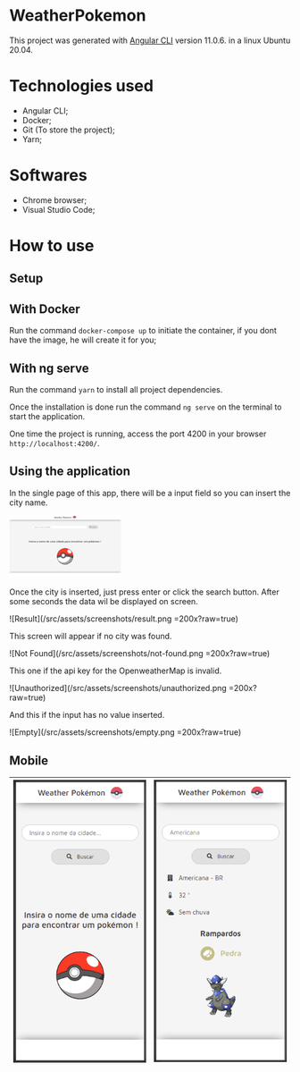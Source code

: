 # WeatherPokemon

This project was generated with [Angular CLI](https://github.com/angular/angular-cli) version 11.0.6. in a linux Ubuntu 20.04.

# Technologies used

* Angular CLI;
* Docker;
* Git (To store the project);
* Yarn;

# Softwares

* Chrome browser;
* Visual Studio Code;

# How to use


## Setup


## With Docker

Run the command `docker-compose up` to initiate the container, if you dont have the image, he will create it for you;


## With ng serve

Run the command `yarn` to install all project dependencies.

Once the installation is done run the command `ng serve` on the terminal to start the application.

One time the project is running, access the port 4200 in your browser `http://localhost:4200/`.


## Using the application

In the single page of this app, there will be a input field so you can insert the city name.

<img src="/src/assets/screenshots/main.png" alt="Main" width="200" height="auto">

Once the city is inserted, just press enter or click the search button. After some seconds the data wil be displayed on screen.

![Result](/src/assets/screenshots/result.png =200x?raw=true)

This screen will appear if no city was found.

![Not Found](/src/assets/screenshots/not-found.png =200x?raw=true)

This one if the api key for the OpenweatherMap is invalid.

![Unauthorized](/src/assets/screenshots/unauthorized.png =200x?raw=true)

And this if the input has no value inserted.

![Empty](/src/assets/screenshots/empty.png =200x?raw=true)


## Mobile

![Mobile Main](/src/assets/screenshots/mobile-main.png?raw=true) | ![Mobile Result](/src/assets/screenshots/mobile-result.png?raw=true)
:-------------------------:|:-------------------------:

